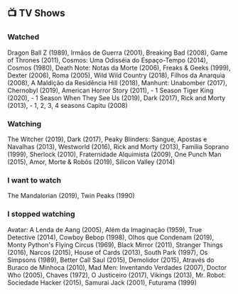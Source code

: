 ## 📺 TV Shows

### Watched

Dragon Ball Z (1989),
Irmãos de Guerra (2001),
Breaking Bad (2008),
Game of Thrones (2011),
Cosmos: Uma Odisséia do Espaço-Tempo (2014),
Cosmos (1980),
Death Note: Notas da Morte (2006),
Freaks & Geeks (1999),
Dexter (2006),
Roma (2005),
Wild Wild Country (2018),
Filhos da Anarquia (2008),
A Maldição da Residência Hill (2018),
Manhunt: Unabomber (2017),
Chernobyl (2019),
American Horror Story (2011), - 1 Season
Tiger King (2020), - 1 Season
When They See Us (2019),
Dark (2017),
Rick and Morty (2013), - 1, 2, 3, 4 seasons
Capitu (2008)

### Watching

The Witcher (2019),
Dark (2017),
Peaky Blinders: Sangue, Apostas e Navalhas (2013),
Westworld (2016),
Rick and Morty (2013),
Família Soprano (1999),
Sherlock (2010),
Fraternidade Alquimista (2009),
One Punch Man (2015),
Amor, Morte & Robôs (2019),
Silicon Valley (2014)

### I want to watch

The Mandalorian (2019),
Twin Peaks (1990)

### I stopped watching
Avatar: A Lenda de Aang (2005),
Além da Imaginação (1959),
True Detective (2014),
Cowboy Bebop (1998),
Olhos que Condenam (2019),
Monty Python's Flying Circus (1969),
Black Mirror (2011),
Stranger Things (2016),
Narcos (2015),
House of Cards (2013),
South Park (1997),
Os Simpsons (1989),
Better Call Saul (2015),
Demolidor (2015),
Através do Buraco de Minhoca (2010),
Mad Men: Inventando Verdades (2007),
Doctor Who (2005),
Chaves (1972),
O Justiceiro (2017),
Vikings (2013),
Mr. Robot: Sociedade Hacker (2015),
Samurai Jack (2001),
Futurama (1999)
